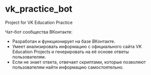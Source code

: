 # vk_practice_bot
Project for VK Education Practice

Чат-бот сообщества ВКонтакте:
 - Разработан и функционирует на базе ВКонтакте.
 - Умеет анализировать информацию с официального сайта VK Education Projects и генерировать на её основе ответы пользователям.
 - Если не знает ответа, отвечает скриптами, которые позволяют пользователям найти информацию самостоятельно.
